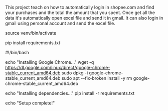 This project teach on how to automatically login in shopee.com and find your purchases and the total the amount that you spent. Once get all the data it's automatically open excel file and send it in gmail. It can also login in gmail using  personal account and send the excel file.



source venv/bin/activate



pip install requirements.txt


#!/bin/bash

echo "Installing Google Chrome..."
wget -q https://dl.google.com/linux/direct/google-chrome-stable_current_amd64.deb
sudo dpkg -i google-chrome-stable_current_amd64.deb
sudo apt --fix-broken install -y
rm google-chrome-stable_current_amd64.deb

echo "Installing dependencies..."
pip install -r requirements.txt

echo "Setup complete!"

